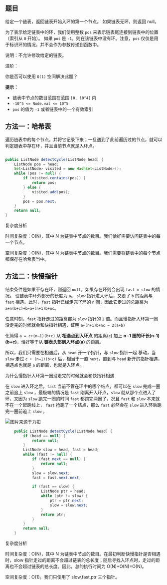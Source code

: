 ## 题目

给定一个链表，返回链表开始入环的第一个节点。 如果链表无环，则返回 null。

为了表示给定链表中的环，我们使用整数 `pos` 来表示链表尾连接到链表中的位置（索引从 `0` 开始）。 如果 `pos` 是 `-1`，则在该链表中没有环。注意，`pos` 仅仅是用于标识环的情况，并不会作为参数传递到函数中。

说明：不允许修改给定的链表。

进阶：

你是否可以使用 `O(1)` 空间解决此题？

**提示：**

- 链表中节点的数目范围在范围 `[0, 10^4]` 内
- `-10^5 <= Node.val <= 10^5` 
- `pos` 的值为 `-1` 或者链表中的一个有效索引

## 方法一：哈希表

遍历链表中的每个节点，并将它记录下来；一旦遇到了此前遍历过的节点，就可以判定链表中存在环，并且当前节点就是入环点。

```java

public ListNode detectCycle(ListNode head) {
    ListNode pos = head;
    Set<ListNode> visited = new HashSet<ListNode>();
    while (pos != null) {
        if (visited.contains(pos)) {
            return pos;
        } else {
            visited.add(pos);
        }
        pos = pos.next;
    }
    return null;
}

```

复杂度分析

时间复杂度：O(N)，其中 N 为链表中节点的数目。我们恰好需要访问链表中的每一个节点。

空间复杂度：O(N)，其中 N 为链表中节点的数目。我们需要将链表中的每个节点都保存在哈希表当中。

## 方法二：快慢指针

结束条件是如果不存在环，则返回 `null`，如果存在环则会出现 `fast = slow` 的情况。
设链表中环外部分的长度为 `a`。 `slow` 指针进入环后，又走了 `b` 的距离与 `fast` 相遇。此时，`fast` 指针已经走完了环的 `n` 圈，因此它走过的总距离为 `a+n(b+c)+b=a+(n+1)b+nc`。

任意时刻，`fast` 指针走过的距离都为 `slow` 指针的 `2` 倍。而且慢指针入环第一圈没走完的时候就会和快指针相遇，证明 `a+(n+1)b+nc = 2(a+b)`

化简得 `a = c+(n−1)(b+c)` 从 **相遇点到入环点** 的距离(`c`) 加上 **n−1 圈的环长(n-1)(b+c)**，恰好等于从 **链表头部到入环点(a)** 的距离。

所以，我们只需要在相遇后，从 `head` 开一个指针，与 `slow` 指针一起 移动，当 `slow` 走过 `c + (n−1)(b+c)` 后，相当于一直 `next`，直到与 `head` 新开的指针相遇，相遇点也就是 `a` 的距离，也就是入环点。

为什么慢指针入环第一圈没走完的时候就会和快指针相遇

在 `slow` 进入环之后，`fast` 当前不管在环中的哪个结点，都可以在 `slow` 完成一圈之前追上 `slow` ，最极端的情况是 `fast` 刚离开入环点，`slow` 就从那个点进入了环，又因为 `slow` 跑完一圈的时间 `fast` 都跑完两圈了，况且  `fast` 和 `slow` 本来就不在一个起跑线上， `fast` 抢跑了一个结点，那么 `fast`  必然会在 `slow` 进入环后跑完一圈前追上 `slow` 。

![图片来源于力扣](https://gitee.com/CalmCenter/Pic/raw/master/leetcode_cycle.png)

```java
    public ListNode detectCycle(ListNode head) {
        if (head == null) {
            return null;
        }
        ListNode slow = head, fast = head;
        while (fast != null) {
            if (fast.next == null) {
                return null;
            }
            slow = slow.next;
            fast = fast.next.next;

            if (fast == slow) {
                ListNode ptr = head;
                while (ptr != slow) {
                    ptr = ptr.next;
                    slow = slow.next;
                }
                return ptr;
            }
        }
        return null;
    }
```

复杂度分析

时间复杂度：O(N)，其中 N 为链表中节点的数目。在最初判断快慢指针是否相遇时，slow 指针走过的距离不会超过链表的总长度；随后寻找入环点时，走过的距离也不会超过链表的总长度。因此，总的执行时间为 O(N)+O(N)=O(N)。

空间复杂度：O(1)。我们只使用了 slow,fast,ptr 三个指针。

